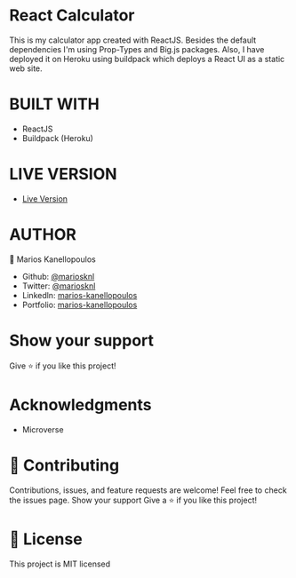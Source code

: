 # React Calculator

This is my calculator app created with ReactJS. Besides the default dependencies I'm using Prop-Types and Big.js packages.
Also, I have deployed it on Heroku using buildpack which deploys a React UI as a static web site.

# BUILT WITH

- ReactJS
- Buildpack (Heroku)

# LIVE VERSION

- [Live Version](https://loving-noyce-3ce53c.netlify.app/)

# AUTHOR

👤 Marios Kanellopoulos

- Github: [@mariosknl](https://github.com/mariosknl)
- Twitter: [@mariosknl](https://twitter.com/MariosKnl)
- Linkedln: [marios-kanellopoulos](https://www.linkedin.com/in/marios-kanellopoulos)
- Portfolio: [marios-kanellopoulos](https://marioskanellopoulos.com/)

# Show your support

Give ⭐️ if you like this project!

# Acknowledgments

- Microverse

# 🤝 Contributing

Contributions, issues, and feature requests are welcome!
Feel free to check the issues page.
Show your support
Give a ⭐️ if you like this project!

# 📝 License

This project is MIT licensed
